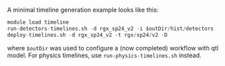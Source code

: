 A minimal timeline generation example looks like this:
```boo
module load timeline
run-detectors-timelines.sh -d rgx_sp24_v2 -i $outDir/hist/detectors
deploy-timelines.sh -d rgx_sp24_v2 -t rgx/sp24/v2 -D 
```
where `$outDir` was used to configure a (now completed) workflow with qtl model.  For physics timelines, use `run-physics-timelines.sh` instead.
